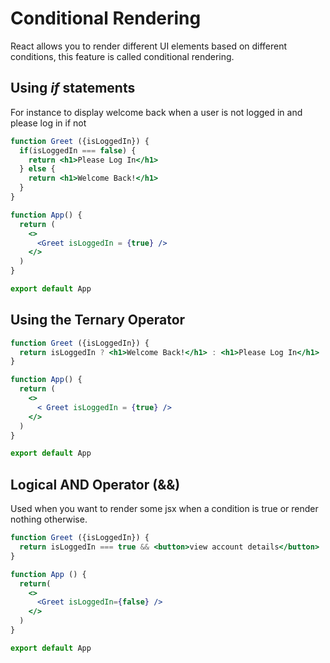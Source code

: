 # Conditional Rendering

React allows you to render different UI elements based on different conditions, this feature is called conditional rendering.


## Using _if_ statements

For instance to display welcome back when a user is not logged in and please log in if not

```jsx 
function Greet ({isLoggedIn}) {
  if(isLoggedIn === false) {
    return <h1>Please Log In</h1>
  } else {
    return <h1>Welcome Back!</h1>
  }
}

function App() {
  return (
    <>
      <Greet isLoggedIn = {true} />
    </>
  )
}

export default App
```

## Using the Ternary Operator

```jsx
function Greet ({isLoggedIn}) {
  return isLoggedIn ? <h1>Welcome Back!</h1> : <h1>Please Log In</h1>
}

function App() {
  return (
    <>
      < Greet isLoggedIn = {true} />
    </>
  )
}

export default App
```

## Logical AND Operator (&&)

Used when you want to render some jsx when a condition is true or render nothing otherwise.


```jsx
function Greet ({isLoggedIn}) {
  return isLoggedIn === true && <button>view account details</button>
}

function App () {
  return(
    <>
      <Greet isLoggedIn={false} />
    </>
  ) 
}

export default App
```